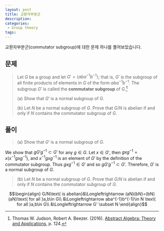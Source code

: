 ```yaml
---
layout: post
title: 교환자부분군
description:
categories:
 - Group theory
tags:
---
```


교환자부분군(commutator subgroup)에 대한 문제 하나를 풀어보았습니다.

## 문제
> Let $G$ be a group and let $G'=\langle aba^{-1}b^{-1}\rangle$; that is, $G'$ is the subgroup of all finite products of elements in $G$ of the form $aba^{-1}b^{-1}$. The subgroup $G'$ is called the **commutator subgroup** of $G$.[^1]
> 
> (a) Show that $G'$ is a normal subgroup of $G$.
>
> (b) Let $N$ be a normal subgroup of $G$. Prove that $G/N$ is abelian if and only if $N$ contains the commutator subgroup of $G$.

## 풀이
> (a) Show that $G'$ is a normal subgroup of $G$.

We show that $gG'g^{-1} \subset G'$ for any $g\in G$. Let $x\in G'$, then $gxg^{-1}=x(x^{-1}gxg^{-1})$, and $x^{-1}gxg^{-1}$ is an element of $G'$ by the definition of the commutator subgroup. Thus $gxg^{-1}\in G'$ and so $gG'g^{-1}\subset G'$. Therefore, $G'$ is a normal subgroup of $G$.

> (b) Let $N$ be a normal subgroup of $G$. Prove that $G/N$ is abelian if and only if $N$ contains the commutator subgroup of $G$.

$$\begin{align}
G/N\text{ is abelian}&\Longleftrightarrow (aN)(bN)=(bN)(aN)\text{ for all }a,b\in G\\
&\Longleftrightarrow aba^{-1}b^{-1}\in N \text{ for all }a,b\in G\\
&\Longleftrightarrow G' \subset N
\end{align}$$

[^1]: Thomas W. Judson, Robert A. Beezer. (2016). [Abstract Algebra: Theory and Applications](http://abstract.pugetsound.edu/), p. 124.